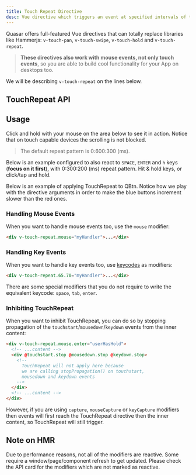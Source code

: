 ```yaml
---
title: Touch Repeat Directive
desc: Vue directive which triggers an event at specified intervals of time while the user touches and holds on a component or element.
---
```

Quasar offers full-featured Vue directives that can totally replace libraries like Hammerjs: `v-touch-pan`, `v-touch-swipe`, `v-touch-hold` and `v-touch-repeat`.

> **These directives also work with mouse events, not only touch events**, so you are able to build cool functionality for your App on desktops too.

We will be describing `v-touch-repeat` on the lines below.

## TouchRepeat API
<doc-api file="TouchRepeat" />

## Usage
Click and hold with your mouse on the area below to see it in action.
Notice that on touch capable devices the scrolling is not blocked.

> The default repeat pattern is 0:600:300 (ms).

<doc-example title="Basic" file="TouchRepeat/Basic" />

Below is an example configured to also react to `SPACE`, `ENTER` and `h` keys (**focus on it first**), with 0:300:200 (ms) repeat pattern. Hit & hold keys, or click/tap and hold.

<doc-example title="Custom keys" file="TouchRepeat/Keys" />

Below is an example of applying TouchRepeat to QBtn. Notice how we play with the directive arguments in order to make the blue buttons increment slower than the red ones.

<doc-example title="Applied to QBtn" file="TouchRepeat/Buttons" />

### Handling Mouse Events
When you want to handle mouse events too, use the `mouse` modifier:

``` html
<div v-touch-repeat.mouse="myHandler">...</div>
```

### Handling Key Events
When you want to handle key events too, use [keycodes](https://keycode.info/) as modifiers:

``` html
<div v-touch-repeat.65.70="myHandler">...</div>
```

There are some special modifiers that you do not require to write the equivalent keycode: `space`, `tab`, `enter`.

### Inhibiting TouchRepeat
When you want to inhibit TouchRepeat, you can do so by stopping propagation of the `touchstart`/`mousedown`/`keydown` events from the inner content:

``` html
<div v-touch-repeat.mouse.enter="userHasHold">
  <!-- ...content -->
  <div @touchstart.stop @mousedown.stop @keydown.stop>
    <!--
      TouchRepeat will not apply here because
      we are calling stopPropagation() on touchstart,
      mousedown and keydown events
    -->
  </div>
  <!-- ...content -->
</div>
```

However, if you are using `capture`, `mouseCapture` or `keyCapture` modifiers then events will first reach the TouchRepeat directive then the inner content, so TouchRepeat will still trigger.

## Note on HMR
Due to performance reasons, not all of the modifiers are reactive. Some require a window/page/component refresh to get updated. Please check the API card for the modifiers which are not marked as reactive.
